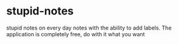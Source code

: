 # stupid-notes
stupid notes on every day
notes with the ability to add labels.
The application is completely free, do with it what you want
